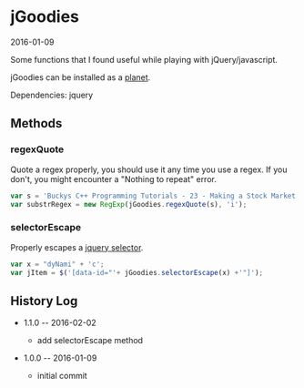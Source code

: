 jGoodies
==============
2016-01-09


Some functions that I found useful while playing with jQuery/javascript.



jGoodies can be installed as a [planet](https://github.com/lingtalfi/Observer/blob/master/article/article.planetReference.eng.md).


Dependencies: jquery 



Methods
---------

### regexQuote 

Quote a regex properly, you should use it any time you use a regex.
If you don't, you might encounter a "Nothing to repeat" error.
 
```js
var s = 'Buckys C++ Programming Tutorials - 23 - Making a Stock Market Simulator!.mp4';
var substrRegex = new RegExp(jGoodies.regexQuote(s), 'i');
``` 


### selectorEscape 

Properly escapes a [jquery selector](https://api.jquery.com/category/selectors/).
 
```js
var x = "dyNami" + 'c';
var jItem = $('[data-id="'+ jGoodies.selectorEscape(x) +'"]');
``` 











History Log
------------------
    
- 1.1.0 -- 2016-02-02

    - add selectorEscape method
    
- 1.0.0 -- 2016-01-09

    - initial commit
    
    









